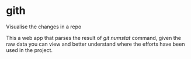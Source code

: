 # gith
Visualise the changes in a repo

This a web app that parses the result of *git numstat* command, given the raw data you can view and better understand where the efforts have been used in the project.
